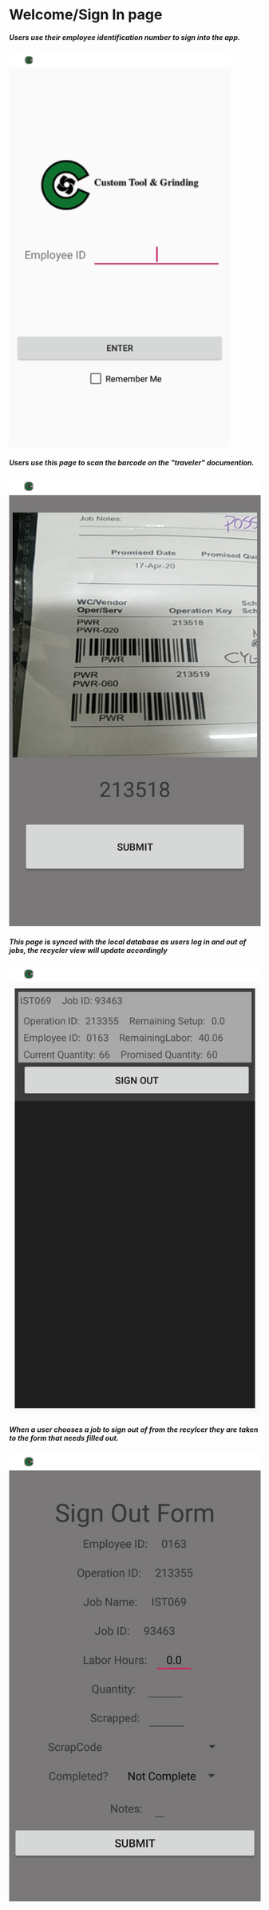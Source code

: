 # Welcome/Sign In page 

##### Users use their employee identification number to sign into the app.
![alt text](res/WelcomePage.png)
##### Users use this page to scan the barcode on the "traveler" documention.
![alt text](res/BarcodeScanner.jpg)
##### This page is synced with the local database as users log in and out of jobs, the recycler view will update accordingly
![alt text](res/SignOutRecycler.jpg)
##### When a user chooses a job to sign out of from the recylcer they are taken to the form that needs filled out. 
![alt text](res/SignOutForm.jpg)
